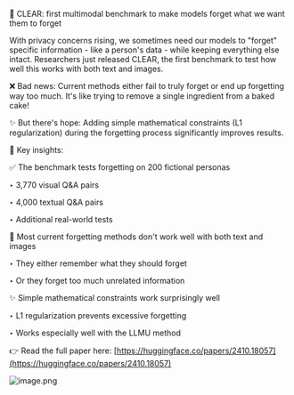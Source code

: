 
🧠 CLEAR: first multimodal benchmark to make models forget what we want them to forget

With privacy concerns rising, we sometimes need our models to "forget" specific information - like a person's data - while keeping everything else intact. Researchers just released CLEAR, the first benchmark to test how well this works with both text and images.

❌ Bad news: Current methods either fail to truly forget or end up forgetting way too much. It's like trying to remove a single ingredient from a baked cake!

✨ But there's hope: Adding simple mathematical constraints (L1 regularization) during the forgetting process significantly improves results.

🎯 Key insights:

✅ The benchmark tests forgetting on 200 fictional personas

‣ 3,770 visual Q&A pairs

‣ 4,000 textual Q&A pairs

‣ Additional real-world tests

🛑 Most current forgetting methods don't work well with both text and images

‣ They either remember what they should forget

‣ Or they forget too much unrelated information

✨ Simple mathematical constraints work surprisingly well

‣ L1 regularization prevents excessive forgetting

‣ Works especially well with the LLMU method

👉 Read the full paper here: [https://huggingface.co/papers/2410.18057](https://huggingface.co/papers/2410.18057)

![image.png](attachments/Posts/CLEAR/image.png)